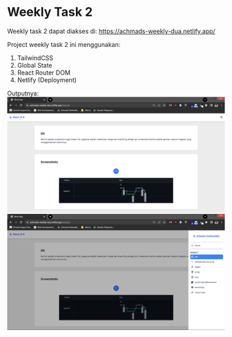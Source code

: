 # Weekly Task 2

Weekly task 2 dapat diakses di: https://achmads-weekly-dua.netlify.app/

Project weekly task 2 ini menggunakan:

1. TailwindCSS
2. Global State
3. React Router DOM
4. Netlify (Deployment)

Outputnya:
![task](../../screenshots/Weekly%20Task%202/task.png)
![sidebar](../../screenshots/Weekly%20Task%202/sidebar.png)
